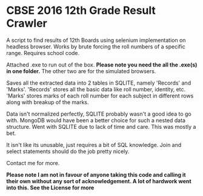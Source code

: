 # CBSE 2016 12th Grade Result Crawler

A script to find results of 12th Boards using selenium implementation on headless browser.
Works by brute forcing the roll numbers of a specific range. Requires school code.

Attached .exe to run out of the box. **Please note you need the all the .exe(s) in one folder.** The other two are for the simulated browsers.

Saves all the extracted data into 2 tables in SQLITE, namely 'Records' and 'Marks'.
'Records' stores all the basic data like roll number, identity, etc.
'Marks' stores marks of each roll number for each subject in different rows along with breakup of the marks.

Data isn't normalized perfectly, SQLITE probably wasn't a good idea to go with. MongoDB would have been a better choice for such a nested data structure.
Went with SQLITE due to lack of time and care. This was mostly a bet.

It isn't like its unusable, just requires a bit of SQL knowledge. Join and select statements should do the job pretty nicely.

Contact me for more.

**Please note I am not in  favour of anyone taking this code and calling it their own without any sort of acknowledgement. A lot of hardwork went into this. See the License for more**